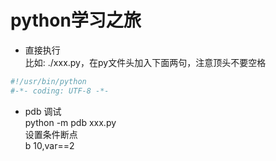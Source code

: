 
# python学习之旅

* 直接执行  
比如:  ./xxx.py，在py文件头加入下面两句，注意顶头不要空格  
```python
#!/usr/bin/python
#-*- coding: UTF-8 -*-
```
* pdb 调试   
python -m pdb xxx.py  
设置条件断点  
b 10,var==2
